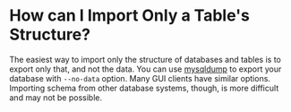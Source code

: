 
# How can I Import Only a Table's Structure?

The easiest way to import only the structure of databases and tables is to export only that, and not the data. You can use [mysqldump](../../../clients-and-utilities/legacy-clients-and-utilities/mysqldumpslow.md) to export your database with `--no-data` option. Many GUI clients have similar options. Importing schema from other database systems, though, is more difficult and may not be possible.

